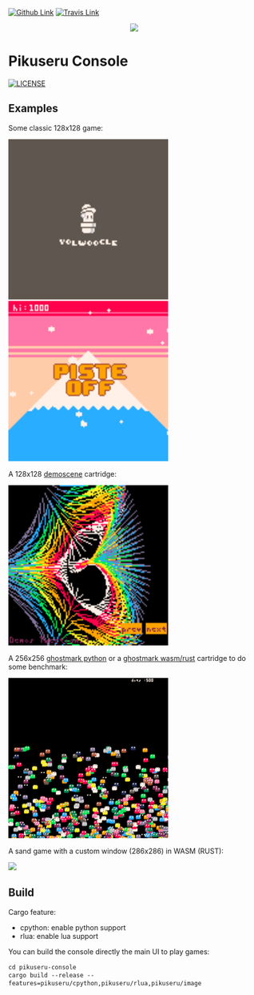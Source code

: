 <!-- PROJECT BADGES -->
<!--
*** I'm using markdown "reference style" links for readability.
*** Reference links are enclosed in brackets [ ] instead of parentheses ( ).
*** See the bottom of this document for the declaration of the reference variables
*** for contributors-url, forks-url, etc. This is an optional, concise syntax you may use.
*** https://www.markdownguide.org/basic-syntax/#reference-style-links
-->
[![Github Link][github badge]][github link]
[![Travis Link][travis badge]][travis link]

<!-- PROJECT LOGO -->
<p align="center">
  <img src="pikuseru.png">
</p>

<!-- ABOUT THE PROJECT -->
# Pikuseru Console 

[![LICENSE](https://img.shields.io/badge/license-MIT-blue.svg)](https://github.com/PikuseruConsole/pikuseru-console/blob/master/LICENSE.md)

 
## Examples

Some classic 128x128 game:

<img src="docs/dino.gif" width="320">
<img src="docs/ski.gif" width="320">


A 128x128 [demoscene](https://github.com/PikuseruConsole/pikuseru-examples/tree/master/pik/demoscene.pik) cartridge:

<img src="docs/demoscene.gif" width="320">


A 256x256 [ghostmark python](https://github.com/PikuseruConsole/pikuseru-examples/tree/master/pik/ghostmark_py.pik) or a [ghostmark wasm/rust](https://github.com/PikuseruConsole/pikuseru-examples/tree/master/wasm/ghostmark/rust) cartridge to do some benchmark:

<img src="docs/ghostmark.gif" width="320">

A sand game with a custom window (286x286) in WASM (RUST):

<img src="docs/sable.gif" width="320">

## Build

Cargo feature:
  * cpython: enable python support
  * rlua: enable lua support

You can build the console directly the main UI to play games:
```
cd pikuseru-console
cargo build --release --features=pikuseru/cpython,pikuseru/rlua,pikuseru/image
```

[github badge]: https://img.shields.io/badge/github-pikuseruconsole/pikuseruconsole-8da0cb?style=for-the-badge&logo=github
[github link]: https://github.com/PikuseruConsole/pikuseru-console
[travis badge]: https://app.travis-ci.com/PikuseruConsole/pikuseru-console.svg?branch=master
[travis link]: https://travis-ci.com/PikuseruConsole/pikuseru-console